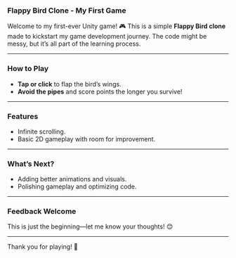 ### **Flappy Bird Clone - My First Game**  

Welcome to my first-ever Unity game! 🎮 This is a simple **Flappy Bird clone** made to kickstart my game development journey. The code might be messy, but it’s all part of the learning process.  

---

### **How to Play**  
- **Tap or click** to flap the bird’s wings.  
- **Avoid the pipes** and score points the longer you survive!  

---

### **Features**  
- Infinite scrolling.  
- Basic 2D gameplay with room for improvement.  

---

### **What’s Next?**  
- Adding better animations and visuals.  
- Polishing gameplay and optimizing code.  

---

### **Feedback Welcome**  
This is just the beginning—let me know your thoughts! 😊  

--- 

Thank you for playing! 🚀  
